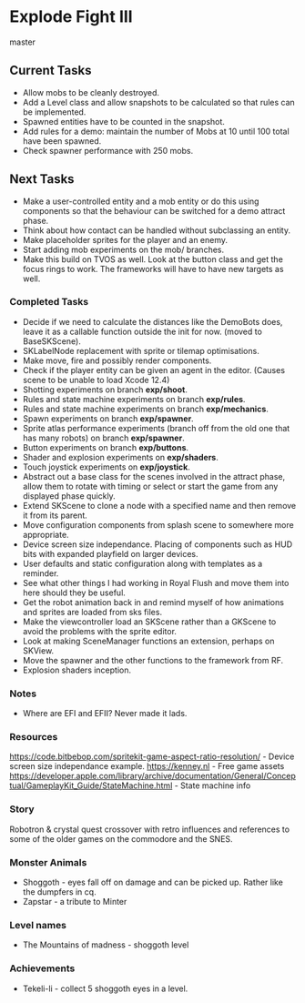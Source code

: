# Explode Fight III
master

## Current Tasks
- Allow mobs to be cleanly destroyed.
- Add a Level class and allow snapshots to be calculated so that rules can be implemented.
- Spawned entities have to be counted in the snapshot.
- Add rules for a demo: maintain the number of Mobs at 10 until 100 total have been spawned.
- Check spawner performance with 250 mobs.

## Next Tasks
- Make a user-controlled entity and a mob entity or do this using components so that the behaviour can be switched for a demo attract phase.
- Think about how contact can be handled without subclassing an entity.
- Make placeholder sprites for the player and an enemy.
- Start adding mob experiments on the mob/ branches.
- Make this build on TVOS as well. Look at the button class and get the focus rings to work. The frameworks will have to have new targets as well.

### Completed Tasks
- Decide if we need to calculate the distances like the DemoBots does, leave it as a callable function outside the init for now. (moved to BaseSKScene).
- SKLabelNode replacement with sprite or tilemap optimisations.
- Make move, fire and possibly render components.
- Check if the player entity can be given an agent in the editor. (Causes scene to be unable to load Xcode 12.4)
- Shotting experiments on branch __exp/shoot__.
- Rules and state machine experiments on branch __exp/rules__.
- Rules and state machine experiments on branch __exp/mechanics__.
- Spawn experiments on branch __exp/spawner__.
- Sprite atlas performance experiments (branch off from the old one that has many robots) on branch __exp/spawner__.
- Button experiments on branch __exp/buttons__.
- Shader and explosion experiments on __exp/shaders__.
- Touch joystick experiments on __exp/joystick__.
- Abstract out a base class for the scenes involved in the attract phase, allow them to rotate with timing or select or start the game from any displayed phase quickly.
- Extend SKScene to clone a node with a specified name and then remove it from its parent.
- Move configuration components from splash scene to somewhere more appropriate.
- Device screen size independance. Placing of components such as HUD bits with expanded playfield on larger devices.
- User defaults and static configuration along with templates as a reminder.
- See what other things I had working in Royal Flush and move them into here should they be useful.
- Get the robot animation back in and remind myself of how animations and sprites are loaded from sks files.
- Make the viewcontroller load an SKScene rather than a GKScene to avoid the problems with the sprite editor.
- Look at making SceneManager functions an extension, perhaps on SKView.
- Move the spawner and the other functions to the framework from RF.
- Explosion shaders inception.

### Notes
- Where are EFI and EFII? Never made it lads.

### Resources
https://code.bitbebop.com/spritekit-game-aspect-ratio-resolution/ - Device screen size independance example.
https://kenney.nl - Free game assets  
https://developer.apple.com/library/archive/documentation/General/Conceptual/GameplayKit_Guide/StateMachine.html - State machine info  

### Story
Robotron & crystal quest crossover with retro influences and references to some of the older games on the commodore and the SNES.

### Monster Animals
- Shoggoth - eyes fall off on damage and can be picked up. Rather like the dumpfers in cq.
- Zapstar - a tribute to Minter

### Level names
- The Mountains of madness - shoggoth level

### Achievements
- Tekeli-li - collect 5 shoggoth eyes in a level.
